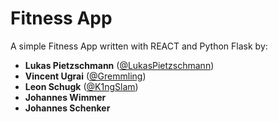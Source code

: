 # Fitness App
A simple Fitness App written with REACT and Python Flask by:
* **Lukas Pietzschmann** ([@LukasPietzschmann](https://github.com/LukasPietzschmann))
* **Vincent Ugrai** ([@Gremmling](https://github.com/Gremmling))
* **Leon Schugk** ([@K1ngSlam](https://github.com/K1ngSlam))
* **Johannes Wimmer**
* **Johannes Schenker**